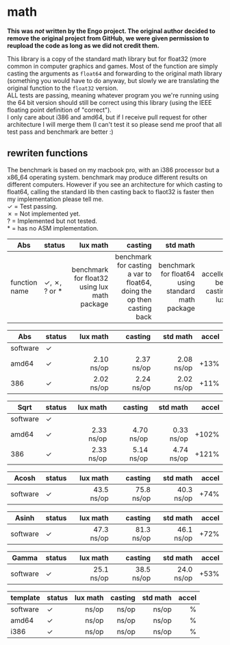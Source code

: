 # math

**This was *not* written by the Engo project. The original author decided to remove the original project from GitHub, we were given permission to reupload the code as long as we did not credit them.**


This library is a copy of the standard math library but for float32 (more common in computer graphics and games. Most of the function are simply casting the arguments as `float64` and forwarding to the original math library (something you would have to do anyway, but slowly we are translating the original function to the `float32` version.  
ALL tests are passing, meaning whatever program you we're running using the 64 bit version should still be correct using this library (using the IEEE floating point definition of "correct").  
I only care about i386 and amd64, but if I receive pull request for other architecture I will merge them (I can't test it so please send me proof that all test pass and benchmark are better :)

## rewriten functions
The benchmark is based on my macbook pro, with an i386 processor but a x86_64 operating system. benchmark may produce different results on different computers. However if you see an architecture for which casting to float64, calling the standard lib then casting back to flaot32 is faster then my implementation please tell me.  
✓ = Test passing.  
✗ = Not implemented yet.  
? = Implemented but not tested.  
\* = has no ASM implementation.


|Abs|status|lux math|casting|std math|accel|  
|---|---|---:|---:|---:|---:|  
|function name|✓, ✗, ? or \* |benchmark for float32 using lux math package|benchmark for casting a var to float64, doing the op then casting back|benchmark for float64 using standard math package|accelleration between casting and lux math|

|Abs|status|lux math|casting|std math|accel|  
|---|---|---:|---:|---:|---:|
|software|✓|||||
|amd64|✓|2.10 ns/op|2.37 ns/op|2.08 ns/op|+13%|
|386|✓|2.02 ns/op|2.24 ns/op|2.02 ns/op|+11%|

|Sqrt|status|lux math|casting|std math|accel|
|---|---|---:|---:|---:|---:|
|software|✓|||||
|amd64|✓|2.33 ns/op|4.70 ns/op|0.33 ns/op|+102%|
|386|✓|2.33 ns/op|5.14 ns/op|4.74 ns/op|+121%|

|Acosh|status|lux math|casting|std math|accel|  
|---|---|---:|---:|---:|---:|  
|software|✓|43.5 ns/op|75.8 ns/op|40.3 ns/op|+74%|

|Asinh|status|lux math|casting|std math|accel|  
|---|---|---:|---:|---:|---:|  
|software|✓|47.3 ns/op|81.3 ns/op|46.1 ns/op|+72%|

|Gamma|status|lux math|casting|std math|accel|  
|---|---|---:|---:|---:|---:|  
|software|✓|25.1 ns/op|38.5 ns/op|24.0 ns/op|+53%|


|template|status|lux math|casting|std math|accel|  
|---|---|---:|---:|---:|---:|  
|software|✓| ns/op| ns/op| ns/op|%|
|amd64|✓| ns/op| ns/op| ns/op|%|
|i386|✓| ns/op| ns/op| ns/op|%|


